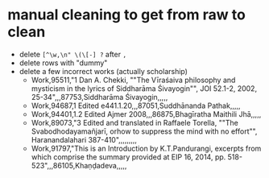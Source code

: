 # manual cleaning to get from raw to clean
- delete `[^\w,\n" \(\[-] ?` after `,`
- delete rows with "dummy"
- delete a few incorrect works (actually scholarship)
  - Work,95511,"1 Dan A. Chekki, ""The Vīraśaiva philosophy and mysticism in the lyrics of Siddharāma Śivayogin"", JOI 52.1-2, 2002, 25-34",,,87753,Siddharāma Śivayogin,,,,,
  - Work,94687,1 Edited e441.1.20,,,87051,Suddhānanda Pathak,,,,,
  - Work,94401,1.2 Edited Ajmer 2008,,,86875,Bhagīratha Maithili Jhā,,,,,
  - Work,89073,"3 Edited and translated in Raffaele Torella, ""The Svabodhodayamañjarī, orhow to suppress the mind with no effort"", Haranandalahari 387-410",,,,,,,,,
  - Work,91797,"This is an Introduction by K.T.Pandurangi, excerpts from which comprise the summary provided at EIP 16, 2014, pp. 518-523",,,86105,Khaṇḍadeva,,,,,